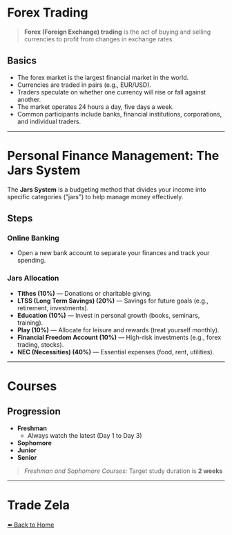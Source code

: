 # Forex Trading

> **Forex (Foreign Exchange) trading** is the act of buying and selling currencies to profit from changes in exchange rates.

## Basics
- The forex market is the largest financial market in the world.
- Currencies are traded in pairs (e.g., EUR/USD).
- Traders speculate on whether one currency will rise or fall against another.
- The market operates 24 hours a day, five days a week.
- Common participants include banks, financial institutions, corporations, and individual traders.

---

# Personal Finance Management: The Jars System

The **Jars System** is a budgeting method that divides your income into specific categories ("jars") to help manage money effectively.

## Steps

### Online Banking
- Open a new bank account to separate your finances and track your spending.

### Jars Allocation
- **Tithes (10%)** — Donations or charitable giving.
- **LTSS (Long Term Savings) (20%)** — Savings for future goals (e.g., retirement, investments).
- **Education (10%)** — Invest in personal growth (books, seminars, training).
- **Play (10%)** — Allocate for leisure and rewards (treat yourself monthly).
- **Financial Freedom Account (10%)** — High-risk investments (e.g., forex trading, stocks).
- **NEC (Necessities) (40%)** — Essential expenses (food, rent, utilities).

---

# Courses

## Progression
- **Freshman**
  - Always watch the latest (Day 1 to Day 3)
- **Sophomore**
- **Junior**
- **Senior**

> *Freshman and Sophomore Courses:* Target study duration is **2 weeks**

---

# Trade Zela


[⬅️ Back to Home](README.md)
